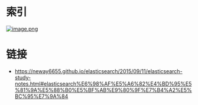 # 索引

[![image.png](https://i.postimg.cc/D0k8YvF5/image.png)](https://postimg.cc/gXszxPx6)

# 链接

- https://neway6655.github.io/elasticsearch/2015/09/11/elasticsearch-study-notes.html#elasticsearch%E6%98%AF%E5%A6%82%E4%BD%95%E5%81%9A%E5%88%B0%E5%BF%AB%E9%80%9F%E7%B4%A2%E5%BC%95%E7%9A%84
